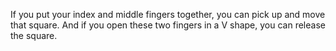 If you put your index and middle fingers together, you can pick up and move that square.
And if you open these two fingers in a V shape, you can release the square.
